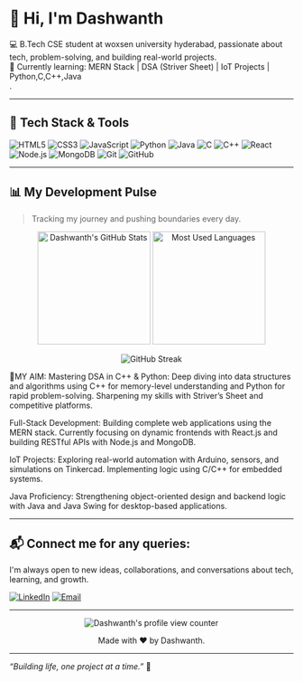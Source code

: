 # 👋 Hi, I'm Dashwanth

💻 B.Tech CSE student at woxsen university hyderabad, passionate about tech, problem-solving, and building real-world projects.  
🚀 Currently learning: MERN Stack | DSA (Striver Sheet) | IoT Projects | Python,C,C++,Java  
.

---

## 🚀 Tech Stack & Tools

![HTML5](https://img.shields.io/badge/HTML5-E34F26?style=for-the-badge&logo=html5&logoColor=white)
![CSS3](https://img.shields.io/badge/CSS3-1572B6?style=for-the-badge&logo=css3&logoColor=white)
![JavaScript](https://img.shields.io/badge/JavaScript-F7DF1E?style=for-the-badge&logo=javascript&logoColor=black)
![Python](https://img.shields.io/badge/Python-3776AB?style=for-the-badge&logo=python&logoColor=white)
![Java](https://img.shields.io/badge/Java-ED8B00?style=for-the-badge&logo=java&logoColor=white)
![C](https://img.shields.io/badge/C-00599C?style=for-the-badge&logo=c&logoColor=white)
![C++](https://img.shields.io/badge/C++-00599C?style=for-the-badge&logo=cplusplus&logoColor=white)
![React](https://img.shields.io/badge/React-20232A?style=for-the-badge&logo=react&logoColor=61DAFB)
![Node.js](https://img.shields.io/badge/Node.js-339933?style=for-the-badge&logo=node-dot-js&logoColor=white)
![MongoDB](https://img.shields.io/badge/MongoDB-4EA94B?style=for-the-badge&logo=mongodb&logoColor=white)
![Git](https://img.shields.io/badge/Git-F05032?style=for-the-badge&logo=git&logoColor=white)
![GitHub](https://img.shields.io/badge/GitHub-100000?style=for-the-badge&logo=github&logoColor=white)

---
## 📊 My Development Pulse

> Tracking my journey and pushing boundaries every day.

<p align="center">
  <img src="https://github-readme-stats.vercel.app/api?username=Dashwanth15&show_icons=true&theme=radical" alt="Dashwanth's GitHub Stats" height="200"/>
  <img src="https://github-readme-stats.vercel.app/api/top-langs/?username=Dashwanth15&layout=compact&theme=radical" alt="Most Used Languages" height="200"/>
</p>

<p align="center">
  <img src="https://github-readme-streak-stats.herokuapp.com?user=Dashwanth15&theme=radical&hide_border=true" alt="GitHub Streak"/>
</p>

 🎯MY AIM:
Mastering DSA in C++ & Python: Deep diving into data structures and algorithms using C++ for memory-level understanding and Python for rapid problem-solving. Sharpening my skills with Striver’s Sheet and competitive platforms.

Full-Stack Development: Building complete web applications using the MERN stack. Currently focusing on dynamic frontends with React.js and building RESTful APIs with Node.js and MongoDB.

IoT Projects: Exploring real-world automation with Arduino, sensors, and simulations on Tinkercad. Implementing logic using C/C++ for embedded systems.

Java Proficiency: Strengthening object-oriented design and backend logic with Java and Java Swing for desktop-based applications.





---

## 📬 Connect me for any queries:

I'm always open to new ideas, collaborations, and conversations about tech, learning, and growth.

[![LinkedIn](https://img.shields.io/badge/LinkedIn-blue?style=for-the-badge&logo=linkedin)](https://www.linkedin.com/in/dashwanth-madduri-6b073a31b)
[![Email](https://img.shields.io/badge/Email-D14836?style=for-the-badge&logo=gmail&logoColor=white)](mailto:dashwanthmadduri@gmail.com)


---

<p align="center">
  <img src="https://komarev.com/ghpvc/?username=Dashwanth15&label=Profile%20views&color=ff69b4&style=flat" alt="Dashwanth's profile view counter"/>
</p>

<p align="center">
  Made with ❤️ by Dashwanth.
</p>


---

_“Building life, one project at a time.”_ 🚀
